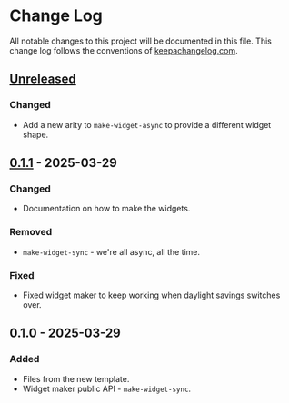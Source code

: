# Change Log
All notable changes to this project will be documented in this file. This change log follows the conventions of [keepachangelog.com](http://keepachangelog.com/).

## [Unreleased]
### Changed
- Add a new arity to `make-widget-async` to provide a different widget shape.

## [0.1.1] - 2025-03-29
### Changed
- Documentation on how to make the widgets.

### Removed
- `make-widget-sync` - we're all async, all the time.

### Fixed
- Fixed widget maker to keep working when daylight savings switches over.

## 0.1.0 - 2025-03-29
### Added
- Files from the new template.
- Widget maker public API - `make-widget-sync`.

[Unreleased]: https://sourcehost.site/your-name/il-to-ld-converter/compare/0.1.1...HEAD
[0.1.1]: https://sourcehost.site/your-name/il-to-ld-converter/compare/0.1.0...0.1.1
